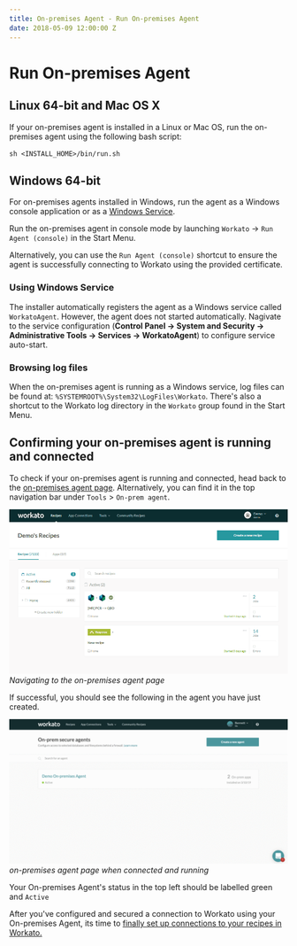 ```yaml
---
title: On-premises Agent - Run On-premises Agent
date: 2018-05-09 12:00:00 Z
---
```


# Run On-premises Agent

## Linux 64-bit and Mac OS X
If your on-premises agent is installed in a Linux or Mac OS, run the on-premises agent using the following bash script:

```
sh <INSTALL_HOME>/bin/run.sh
```
## Windows 64-bit
For on-premises agents installed in Windows, run the agent as a Windows console application or as a [Windows Service](#using-windows-service).

Run the on-premises agent in console mode by launching `Workato` &rarr; `Run Agent (console)` in the Start Menu.

Alternatively, you can use the `Run Agent (console)` shortcut to ensure the agent is successfully connecting to Workato using the provided certificate.

### Using Windows Service
The installer automatically registers the agent as a Windows service called `WorkatoAgent`. However, the agent does not started automatically. Nagivate to the service configuration (**Control Panel &rarr; System and Security &rarr; Administrative Tools &rarr; Services &rarr; WorkatoAgent**) to configure service auto-start.

### Browsing log files
When the on-premises agent is running as a Windows service, log files can be found at: `%SYSTEMROOT%\System32\LogFiles\Workato`. There's also a shortcut to the Workato log directory in the `Workato` group found in the Start Menu.

## Confirming your on-premises agent is running and connected

To check if your on-premises agent is running and connected, head back to the [on-premises agent page](https://www.workato.com/secure_agents). Alternatively, you can find it in the top navigation bar under `Tools` > `On-prem agent`.

![On-premises option](/assets/images/on-prem/navigate-to-opa.gif)
*Navigating to the on-premises agent page*

If successful, you should see the following in the agent you have just created.

![Confirmation of On-premises agent](/assets/images/on-prem/Confirmation-of-OPA.gif)
*on-premises agent page when connected and running*

Your On-premises Agent's status in the top left should be labelled green and `Active`

After you've configured and secured a connection to Workato using your On-premises Agent, its time to [finally set up connections to your recipes in Workato.](/on-prem/connection.md)
